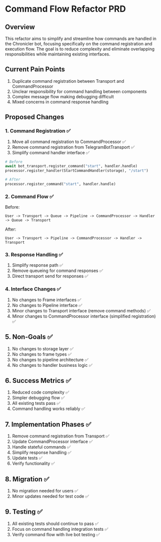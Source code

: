 # Command Flow Refactor PRD

## Overview
This refactor aims to simplify and streamline how commands are handled in the Chronicler bot, focusing specifically on the command registration and execution flow. The goal is to reduce complexity and eliminate overlapping responsibilities while maintaining existing interfaces.

## Current Pain Points
1. Duplicate command registration between Transport and CommandProcessor
2. Unclear responsibility for command handling between components
3. Complex message flow making debugging difficult
4. Mixed concerns in command response handling

## Proposed Changes

### 1. Command Registration ✅
1. Move all command registration to CommandProcessor ✅
2. Remove command registration from TelegramBotTransport ✅
3. Simplify command handler interface ✅

```python
# Before
await bot_transport.register_command("start", handler.handle)
processor.register_handler(StartCommandHandler(storage), "/start")

# After
processor.register_command("start", handler.handle)
```

### 2. Command Flow ✅
Before:
```
User -> Transport -> Queue -> Pipeline -> CommandProcessor -> Handler -> Queue -> Transport
```

After:
```
User -> Transport -> Pipeline -> CommandProcessor -> Handler -> Transport
```

### 3. Response Handling ✅
   1. Simplify response path ✅
   2. Remove queueing for command responses ✅
   3. Direct transport send for responses ✅

### 4. Interface Changes ✅
1. No changes to Frame interfaces ✅
2. No changes to Pipeline interface ✅
3. Minor changes to Transport interface (remove command methods) ✅
4. Minor changes to CommandProcessor interface (simplified registration) ✅

## 5. Non-Goals ✅
1. No changes to storage layer ✅
2. No changes to frame types ✅
3. No changes to pipeline architecture ✅
4. No changes to handler business logic ✅

## 6. Success Metrics ✅
1. Reduced code complexity ✅
2. Simpler debugging flow ✅
3. All existing tests pass ✅
4. Command handling works reliably ✅

## 7. Implementation Phases ✅
1. Remove command registration from Transport ✅
2. Update CommandProcessor interface ✅
3. Handle stateful commands ✅
4. Simplify response handling ✅
5. Update tests ✅
6. Verify functionality ✅

## 8. Migration ✅
1. No migration needed for users ✅
2. Minor updates needed for test code ✅

## 9. Testing ✅
1. All existing tests should continue to pass ✅
2. Focus on command handling integration tests ✅
3. Verify command flow with live bot testing ✅ 